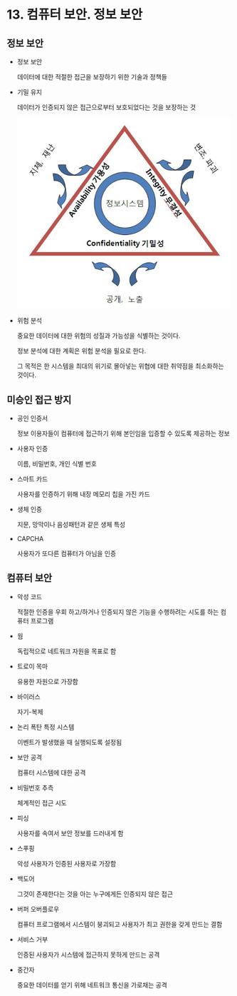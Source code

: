 # 13. 컴퓨터 보안. 정보 보안

## 정보 보안

- 정보 보안

  데이터에 대한 적절한 접근을 보장하기 위한 기술과 정책들

- 기밀 유지

  데이터가 인증되지 않은 접근으로부터 보호되었다는 것을 보장하는 것

  ![](99FDE13359D1ECD70D.jpg)

- 위험 분석

  중요한 데이터에 대한 위험의 성질과 가능성을 식별하는 것이다.

  정보 분석에 대한 계획은 위험 분석을 필요로 한다.

  그 목적은 한 시스템을 최대의 위기로 몰아넣는 위협에 대한 취약점을 최소화하는 것이다.

## 미승인 접근 방지

- 공인 인증서

  정보 이용자들이 컴퓨터에 접근하기 위해 본인임을 입증할 수 있도록 제공하는 정보

- 사용자 인증

  이름, 비밀번호, 개인 식별 번호

- 스마트 카드

  사용자를 인증하기 위해 내장 메모리 칩을 가진 카드

- 생체 인증

  지문, 망막이나 음성패턴과 같은 생체 특성

- CAPCHA

  사용자가 또다른 컴퓨터가 아님을 인증

## 컴퓨터 보안

- 악성 코드

  적절한 인증을 우회 하고/하거나 인증되지 않은 기능을 수행하려는 시도를 하는 컴퓨터 프로그램

- 웜

  독립적으로 네트워크 자원을 목표로 함

- 트로이 목마

  유용한 자원으로 가장함

- 바이러스

  자기-복제

- 논리 폭탄 특정 시스템

  이벤트가 발생했을 때 실행되도록 설정됨

- 보안 공격

  컴퓨터 시스템에 대한 공격

- 비밀번호 추측

  체계적인 접근 시도

- 피싱

  사용자를 속여서 보안 정보를 드러내게 함

- 스푸핑

  악성 사용자가 인증된 사용자로 가장함

- 백도어

  그것이 존재한다는 것을 아는 누구에게든 인증되지 않은 접근

- 버퍼 오버플로우

  컴퓨터 프로그램에서 시스템이 붕괴되고 사용자가 최고 권한을 갖게 만드는 결함

- 서비스 거부

  인증된 사용자가 시스템에 접근하지 못하게 만드는 공격

- 중간자

  중요한 데이터를 얻기 위해 네트워크 통신을 가로채는 공격